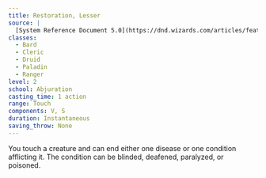 ```yaml
---
title: Restoration, Lesser
source: |
  [System Reference Document 5.0](https://dnd.wizards.com/articles/features/systems-reference-document-srd)
classes:
  - Bard
  - Cleric
  - Druid
  - Paladin
  - Ranger
level: 2
school: Abjuration
casting_time: 1 action
range: Touch
components: V, S
duration: Instantaneous
saving_throw: None
---
```


You touch a creature and can end either one disease or one condition afflicting it. The condition can be blinded, deafened, paralyzed, or poisoned.
